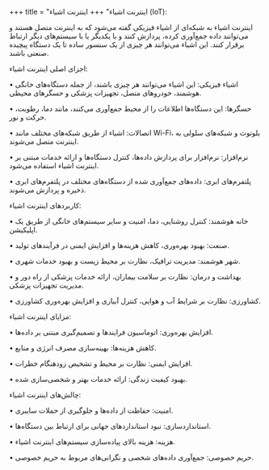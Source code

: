 +++
title = "اینترنت اشیاء"
+++
اینترنت اشیاء (IoT):

اینترنت اشیاء به شبکه‌ای از اشیاء فیزیکی گفته می‌شود که به اینترنت متصل هستند و می‌توانند داده جمع‌آوری کرده، پردازش کنند و با یکدیگر یا با سیستم‌های دیگر ارتباط برقرار کنند. این اشیاء می‌توانند هر چیزی از یک سنسور ساده تا یک دستگاه پیچیده صنعتی باشند.

اجزای اصلی اینترنت اشیاء:

• اشیاء فیزیکی: این اشیاء می‌توانند هر چیزی باشند، از جمله دستگاه‌های خانگی هوشمند، خودروهای متصل، تجهیزات پزشکی و حسگرهای محیطی.

• حسگرها: این دستگاه‌ها اطلاعات را از محیط جمع‌آوری می‌کنند، مانند دما، رطوبت، حرکت و نور.

• اتصالات: اشیاء از طریق شبکه‌های مختلف مانند Wi-Fi، بلوتوث و شبکه‌های سلولی به اینترنت متصل می‌شوند.

• نرم‌افزار: نرم‌افزار برای پردازش داده‌ها، کنترل دستگاه‌ها و ارائه خدمات مبتنی بر اینترنت اشیاء استفاده می‌شود.

• پلتفرم‌های ابری: داده‌های جمع‌آوری شده از دستگاه‌های مختلف در پلتفرم‌های ابری ذخیره و پردازش می‌شوند.

کاربردهای اینترنت اشیاء:

• خانه هوشمند: کنترل روشنایی، دما، امنیت و سایر سیستم‌های خانگی از طریق یک اپلیکیشن.

• صنعت: بهبود بهره‌وری، کاهش هزینه‌ها و افزایش ایمنی در فرآیندهای تولید.

• شهر هوشمند: مدیریت ترافیک، نظارت بر محیط زیست و بهبود خدمات شهری.

• بهداشت و درمان: نظارت بر سلامت بیماران، ارائه خدمات پزشکی از راه دور و مدیریت تجهیزات پزشکی.

• کشاورزی: نظارت بر شرایط آب و هوایی، کنترل آبیاری و افزایش بهره‌وری کشاورزی.

مزایای اینترنت اشیاء:

• افزایش بهره‌وری: اتوماسیون فرایندها و تصمیم‌گیری مبتنی بر داده‌ها.

• کاهش هزینه‌ها: بهینه‌سازی مصرف انرژی و منابع.

• افزایش ایمنی: نظارت بر محیط و تشخیص زودهنگام خطرات.

• بهبود کیفیت زندگی: ارائه خدمات بهتر و شخصی‌سازی شده.

چالش‌های اینترنت اشیاء:

• امنیت: حفاظت از داده‌ها و جلوگیری از حملات سایبری.

• استانداردسازی: نبود استانداردهای جهانی برای ارتباط بین دستگاه‌ها.

• هزینه: هزینه بالای پیاده‌سازی سیستم‌های اینترنت اشیاء.

• حریم خصوصی: جمع‌آوری داده‌های شخصی و نگرانی‌های مربوط به حریم خصوصی.
